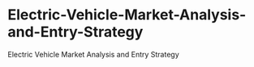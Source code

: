 # Electric-Vehicle-Market-Analysis-and-Entry-Strategy
Electric Vehicle Market Analysis and Entry Strategy
